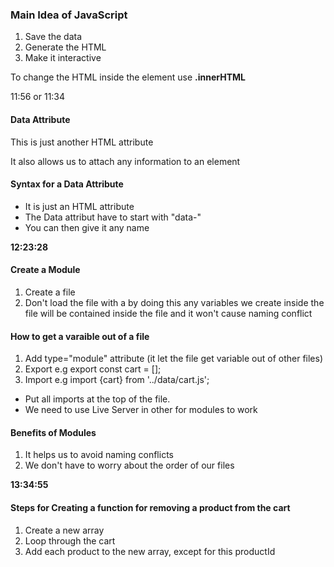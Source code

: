 

### Main Idea of JavaScript
1. Save the data
2. Generate the HTML
3. Make it interactive


To change the HTML inside the element use **.innerHTML**


11:56 or 11:34

#### Data Attribute
This is just another HTML attribute

It also allows us to attach any information to an element

#### Syntax for a Data Attribute
* It is just an HTML attribute 
* The Data attribut have to start with "data-"
* You can then give it any name 


**12:23:28**

#### Create a Module
1. Create a file 
2. Don't load the file with a <script></script> by doing this any variables we create inside the file will be contained inside the file and it won't cause naming conflict

#### How to get a varaible out of a file
1. Add type="module" attribute (it let the file get variable out of other files)
2. Export e.g export const cart = [];
3. Import e.g import {cart} from '../data/cart.js';

* Put all imports at the top of the file.
* We need to use Live Server in other for modules to work

#### Benefits of Modules
1. It helps us to avoid naming conflicts
2. We don't have to worry about the order of our files

**13:34:55**

#### Steps for Creating a function for removing a product from the cart 

1. Create a new array
2. Loop through the cart
3. Add each product to the new array, except for this productId
